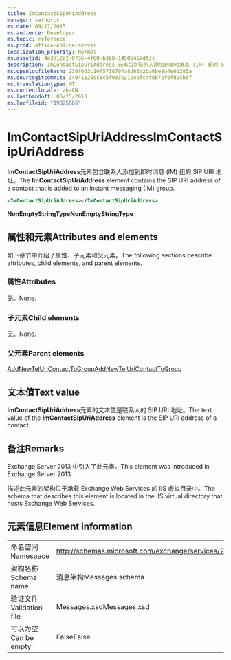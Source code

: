 ```yaml
---
title: ImContactSipUriAddress
manager: sethgros
ms.date: 09/17/2015
ms.audience: Developer
ms.topic: reference
ms.prod: office-online-server
localization_priority: Normal
ms.assetid: 4a3d12a2-0736-4f60-b3b8-14586467df3c
description: ImContactSipUriAddress 元素包含联系人添加到即时消息 (IM) 组的 SIP URI 地址。
ms.openlocfilehash: 230f663c10f5738707a8d03a2ba6be8a4e6d285a
ms.sourcegitcommit: 34041125dc8c5f993b21cebfc4f8b72f0fd2cb6f
ms.translationtype: MT
ms.contentlocale: zh-CN
ms.lasthandoff: 06/25/2018
ms.locfileid: "19825886"
---
```

# <a name="imcontactsipuriaddress"></a><span data-ttu-id="b2be7-103">ImContactSipUriAddress</span><span class="sxs-lookup"><span data-stu-id="b2be7-103">ImContactSipUriAddress</span></span>

<span data-ttu-id="b2be7-104">**ImContactSipUriAddress**元素包含联系人添加到即时消息 (IM) 组的 SIP URI 地址。</span><span class="sxs-lookup"><span data-stu-id="b2be7-104">The **ImContactSipUriAddress** element contains the SIP URI address of a contact that is added to an instant messaging (IM) group.</span></span> 
  
```XML
<ImContactSipUriAddress></ImContactSipUriAddress>
```

 <span data-ttu-id="b2be7-105">**NonEmptyStringType**</span><span class="sxs-lookup"><span data-stu-id="b2be7-105">**NonEmptyStringType**</span></span>
## <a name="attributes-and-elements"></a><span data-ttu-id="b2be7-106">属性和元素</span><span class="sxs-lookup"><span data-stu-id="b2be7-106">Attributes and elements</span></span>

<span data-ttu-id="b2be7-107">如下章节中介绍了属性、子元素和父元素。</span><span class="sxs-lookup"><span data-stu-id="b2be7-107">The following sections describe attributes, child elements, and parent elements.</span></span>
  
### <a name="attributes"></a><span data-ttu-id="b2be7-108">属性</span><span class="sxs-lookup"><span data-stu-id="b2be7-108">Attributes</span></span>

<span data-ttu-id="b2be7-109">无。</span><span class="sxs-lookup"><span data-stu-id="b2be7-109">None.</span></span>
  
### <a name="child-elements"></a><span data-ttu-id="b2be7-110">子元素</span><span class="sxs-lookup"><span data-stu-id="b2be7-110">Child elements</span></span>

<span data-ttu-id="b2be7-111">无。</span><span class="sxs-lookup"><span data-stu-id="b2be7-111">None.</span></span>
  
### <a name="parent-elements"></a><span data-ttu-id="b2be7-112">父元素</span><span class="sxs-lookup"><span data-stu-id="b2be7-112">Parent elements</span></span>

[<span data-ttu-id="b2be7-113">AddNewTelUriContactToGroup</span><span class="sxs-lookup"><span data-stu-id="b2be7-113">AddNewTelUriContactToGroup</span></span>](addnewteluricontacttogroup.md)
  
## <a name="text-value"></a><span data-ttu-id="b2be7-114">文本值</span><span class="sxs-lookup"><span data-stu-id="b2be7-114">Text value</span></span>

<span data-ttu-id="b2be7-115">**ImContactSipUriAddress**元素的文本值是联系人的 SIP URI 地址。</span><span class="sxs-lookup"><span data-stu-id="b2be7-115">The text value of the **ImContactSipUriAddress** element is the SIP URI address of a contact.</span></span> 
  
## <a name="remarks"></a><span data-ttu-id="b2be7-116">备注</span><span class="sxs-lookup"><span data-stu-id="b2be7-116">Remarks</span></span>

<span data-ttu-id="b2be7-117">Exchange Server 2013 中引入了此元素。</span><span class="sxs-lookup"><span data-stu-id="b2be7-117">This element was introduced in Exchange Server 2013.</span></span>
  
<span data-ttu-id="b2be7-118">描述此元素的架构位于承载 Exchange Web Services 的 IIS 虚拟目录中。</span><span class="sxs-lookup"><span data-stu-id="b2be7-118">The schema that describes this element is located in the IIS virtual directory that hosts Exchange Web Services.</span></span>
  
## <a name="element-information"></a><span data-ttu-id="b2be7-119">元素信息</span><span class="sxs-lookup"><span data-stu-id="b2be7-119">Element information</span></span>

|||
|:-----|:-----|
|<span data-ttu-id="b2be7-120">命名空间</span><span class="sxs-lookup"><span data-stu-id="b2be7-120">Namespace</span></span>  <br/> |http://schemas.microsoft.com/exchange/services/2006/messages  <br/> |
|<span data-ttu-id="b2be7-121">架构名称</span><span class="sxs-lookup"><span data-stu-id="b2be7-121">Schema name</span></span>  <br/> |<span data-ttu-id="b2be7-122">消息架构</span><span class="sxs-lookup"><span data-stu-id="b2be7-122">Messages schema</span></span>  <br/> |
|<span data-ttu-id="b2be7-123">验证文件</span><span class="sxs-lookup"><span data-stu-id="b2be7-123">Validation file</span></span>  <br/> |<span data-ttu-id="b2be7-124">Messages.xsd</span><span class="sxs-lookup"><span data-stu-id="b2be7-124">Messages.xsd</span></span>  <br/> |
|<span data-ttu-id="b2be7-125">可以为空</span><span class="sxs-lookup"><span data-stu-id="b2be7-125">Can be empty</span></span>  <br/> |<span data-ttu-id="b2be7-126">False</span><span class="sxs-lookup"><span data-stu-id="b2be7-126">False</span></span>  <br/> |
   

